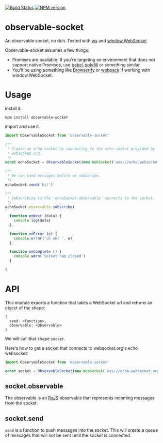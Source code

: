 [![Build Status](https://travis-ci.org/killtheliterate/observable-socket.svg?branch=master)](https://travis-ci.org/killtheliterate/observable-socket)
[![NPM version](https://img.shields.io/npm/v/observable-socket.svg)](https://www.npmjs.com/package/observable-socket)

# observable-socket

An observable socket, no duh. Tested with
[ws](https://github.com/websockets/ws) and
[window.WebSocket](https://developer.mozilla.org/en-US/docs/Web/API/WebSocket). 

Observable-socket assumes a few things:
* Promises are available. If you're targeting an environment that does not
  support native Promises, use
  [babel-polyfill](https://babeljs.io/docs/usage/polyfill/) or something
  similar.
* You'll be using something like [Browserify](http://browserify.org/) or
  [webpack](https://webpack.github.io/) if working with window.WebSocket.

# Usage

install it.

```shell
npm install observable-socket
```

import and use it.

```js
import ObservableSocket from 'observable-socket'

/**
 * Create an echo socket by connecting to the echo socket provided by
 * websocket.org.
 */
const echoSocket = ObservableSocket(new WebSocket('wss://echo.websocket.org'))

/**
 * We can send messages before we subscribe.
 */
echoSocket.send('hi!')

/**
 * Subscribing to the `echoSocket.observable` connects to the socket.
 */
echoSocket.observable.subscribe(

  function onNext (data) {
    console.log(data)
  },

  function onError (e) {
    console.error('uh oh! ', e)
  },

  function onComplete () {
    console.warn('Socket has closed')
  }

)
```

# API

This module exports a function that takes a WebSocket url and returns an object
of the shape:

```
{
  send: <Function>,
  observable: <Observable>
}
```

We will call that shape `socket`.

Here's how to get a socket that connects to websocket.org's echo websocket:

```js
import ObservableSocket from 'observable-socket'

const socket = ObservableSocket(new WebSocket('wss://echo.websocket.org'))
```

## socket.observable

The observable is an [RxJS](https://github.com/ReactiveX/rxjs) observable
that represents incoming messages from the socket.

## socket.send

`send` is a function to push messages into the socket. This will create
a queue of messages that will not be sent until the socket is connected.
